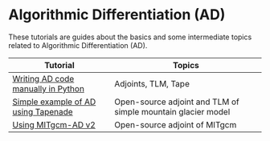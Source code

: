 # Algorithmic Differentiation (AD)

These tutorials are guides about the basics and some intermediate topics related to Algorithmic Differentiation (AD).

| Tutorial | Topics |
| -  | - |
| [Writing AD code manually in Python](./AD_tuts/tutorial_self_ad.ipynb) | Adjoints, TLM, Tape |
| [Simple example of AD using Tapenade](./AD_tuts/tutorial_tapenade_mountain_glacier.ipynb) | Open-source adjoint and TLM of simple mountain glacier model |
| [Using MITgcm-AD v2](./AD_tuts/tutorial_mitgcm_ad_v2.ipynb) | Open-source adjoint of MITgcm |
